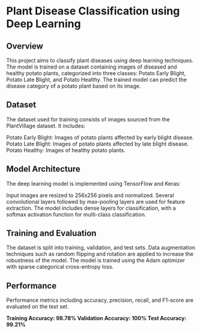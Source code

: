 # Plant Disease Classification using Deep Learning
<h2>Overview</h2>
This project aims to classify plant diseases using deep learning techniques. The model is trained on a dataset containing images of diseased and healthy potato plants, categorized into three classes: Potato Early Blight, Potato Late Blight, and Potato Healthy. The trained model can predict the disease category of a potato plant based on its image.

<h2>Dataset</h2>
The dataset used for training consists of images sourced from the PlantVillage dataset. It includes:

Potato Early Blight: Images of potato plants affected by early blight disease.
Potato Late Blight: Images of potato plants affected by late blight disease.
Potato Healthy: Images of healthy potato plants.

<h2>Model Architecture</h2>
The deep learning model is implemented using TensorFlow and Keras:

Input images are resized to 256x256 pixels and normalized.
Several convolutional layers followed by max-pooling layers are used for feature extraction.
The model includes dense layers for classification, with a softmax activation function for multi-class classification.

<h2>Training and Evaluation</h2>
The dataset is split into training, validation, and test sets.
Data augmentation techniques such as random flipping and rotation are applied to increase the robustness of the model.
The model is trained using the Adam optimizer with sparse categorical cross-entropy loss.


<h2>Performance</h2>
Performance metrics including accuracy, precision, recall, and F1-score are evaluated on the test set.

**Training Accuracy: 98.78%
Validation Accuracy: 100%
Test Accuracy: 99.21%**
